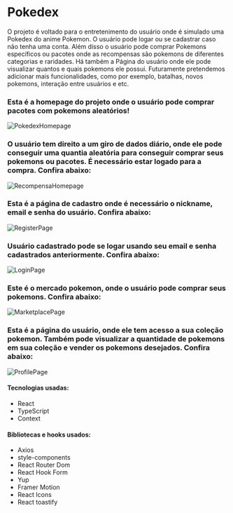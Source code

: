 # Pokedex

O projeto é voltado para o
entretenimento do usuário onde é simulado uma Pokedex do anime Pokemon. O usuário pode logar ou se cadastrar caso não tenha uma conta.
Além disso o usuário pode comprar Pokemons específicos ou pacotes onde as recompensas são pokemons de diferentes categorias e raridades.
Há também a Página do usuário onde ele pode visualizar quantos e quais pokemons ele possui.
Futuramente pretendemos adicionar mais funcionalidades, como por exemplo, batalhas, novos pokemons, interação entre usuários e etc.

### Esta é a homepage do projeto onde o usuário pode comprar pacotes com pokemons aleatórios!

![PokedexHomepage](https://i.ibb.co/fdvx4v5/Homepage-Pokedex.png)

### O usuário tem direito a um giro de dados diário, onde ele pode conseguir uma quantia aleatória para conseguir comprar seus pokemons ou pacotes. É necessário estar logado para a compra. Confira abaixo:

![RecompensaHomepage](https://i.ibb.co/vLCYDMz/recompensahomepage.png)

### Esta é a página de cadastro onde é necessário o nickname, email e senha do usuário. Confira abaixo:

![RegisterPage](https://i.ibb.co/pXpvJkn/register-Page.png)

### Usuário cadastrado pode se logar usando seu email e senha cadastrados anteriormente. Confira abaixo:

![LoginPage](https://i.ibb.co/p0Xsgvv/login-Page.png)

### Este é o mercado pokemon, onde o usuário pode comprar seus pokemons. Confira abaixo:

![MarketplacePage](https://i.ibb.co/9vj69dF/Market-Place.png)

### Esta é a página do usuário, onde ele tem acesso a sua coleção pokemon. Também pode visualizar a quantidade de pokemons em sua coleção e vender os pokemons desejados. Confira abaixo:

![ProfilePage](https://i.ibb.co/64XSdts/profile.png)

#### Tecnologias usadas:

- React
- TypeScript
- Context

#### Bibliotecas e hooks usados:

- Axios
- style-components
- React Router Dom
- React Hook Form
- Yup
- Framer Motion
- React Icons
- React toastify
